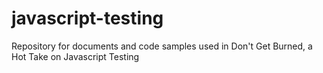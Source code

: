 # javascript-testing
 Repository for documents and code samples used in Don't Get Burned, a Hot Take on Javascript Testing